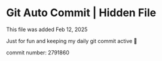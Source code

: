 # Git Auto Commit | Hidden File

This file was added Feb 12, 2025

Just for fun and keeping my daily git commit active 🤪

commit number: 2791860
